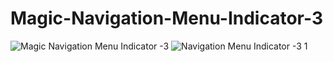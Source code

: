 # Magic-Navigation-Menu-Indicator-3
![Magic Navigation Menu Indicator -3](https://user-images.githubusercontent.com/96956110/169849018-e8a93ce3-acd2-4b84-be77-265284b3f9af.jpg)
![Navigation Menu Indicator -3 1](https://user-images.githubusercontent.com/96956110/220190282-da7011e6-f72b-4b4a-aa31-d786fc355f99.png)
